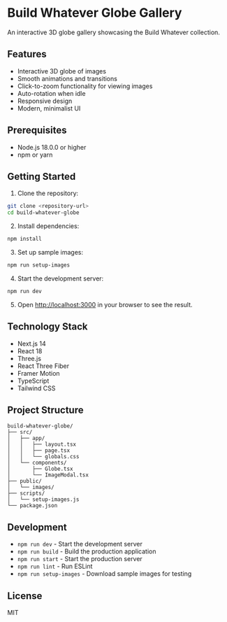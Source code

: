 # Build Whatever Globe Gallery

An interactive 3D globe gallery showcasing the Build Whatever collection.

## Features

- Interactive 3D globe of images
- Smooth animations and transitions
- Click-to-zoom functionality for viewing images
- Auto-rotation when idle
- Responsive design
- Modern, minimalist UI

## Prerequisites

- Node.js 18.0.0 or higher
- npm or yarn

## Getting Started

1. Clone the repository:
```bash
git clone <repository-url>
cd build-whatever-globe
```

2. Install dependencies:
```bash
npm install
```

3. Set up sample images:
```bash
npm run setup-images
```

4. Start the development server:
```bash
npm run dev
```

5. Open [http://localhost:3000](http://localhost:3000) in your browser to see the result.

## Technology Stack

- Next.js 14
- React 18
- Three.js
- React Three Fiber
- Framer Motion
- TypeScript
- Tailwind CSS

## Project Structure

```
build-whatever-globe/
├── src/
│   ├── app/
│   │   ├── layout.tsx
│   │   ├── page.tsx
│   │   └── globals.css
│   └── components/
│       ├── Globe.tsx
│       └── ImageModal.tsx
├── public/
│   └── images/
├── scripts/
│   └── setup-images.js
└── package.json
```

## Development

- `npm run dev` - Start the development server
- `npm run build` - Build the production application
- `npm run start` - Start the production server
- `npm run lint` - Run ESLint
- `npm run setup-images` - Download sample images for testing

## License

MIT 